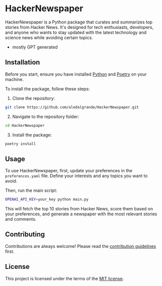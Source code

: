 # HackerNewspaper

HackerNewspaper is a Python package that curates and summarizes top stories from Hacker News. It's designed for tech enthusiasts, developers, and anyone who wants to stay updated with the latest technology and science news while avoiding certain topics.

* mostly GPT generated

## Installation

Before you start, ensure you have installed [Python](https://www.python.org/downloads/) and [Poetry](https://python-poetry.org/docs/#installation) on your machine.

To install the package, follow these steps:

1. Clone the repository:

```bash
git clone https://github.com/aledalgrande/HackerNewspaper.git
```

2. Navigate to the repository folder:

```bash
cd HackerNewspaper
```

3. Install the package:

```bash
poetry install
```

## Usage

To use HackerNewspaper, first, update your preferences in the `preferences.yaml` file. Define your interests and any topics you want to avoid.

Then, run the main script:

```bash
OPENAI_API_KEY=your_key python main.py
```

This will fetch the top 10 stories from Hacker News, score them based on your preferences, and generate a newspaper with the most relevant stories and comments.

## Contributing

Contributions are always welcome! Please read the [contribution guidelines](CONTRIBUTING.md) first.

## License

This project is licensed under the terms of the [MIT license](LICENSE).
